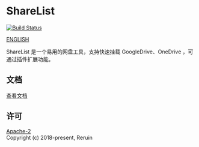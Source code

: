 # ShareList

[![Build Status](https://api.travis-ci.com/reruin/sharelist.svg?branch=0.1)](https://travis-ci.com/reruin/sharelist)

[ENGLISH](README-en.md)  

ShareList 是一个易用的网盘工具，支持快速挂载 GoogleDrive、OneDrive ，可通过插件扩展功能。

## 文档
[查看文档](https://reruin.github.io/sharelist/docs/v0.1/#/zh-cn/)

## 许可
[Apache-2](http://www.apache.org/licenses/LICENSE-2.0)   
Copyright (c) 2018-present, Reruin

